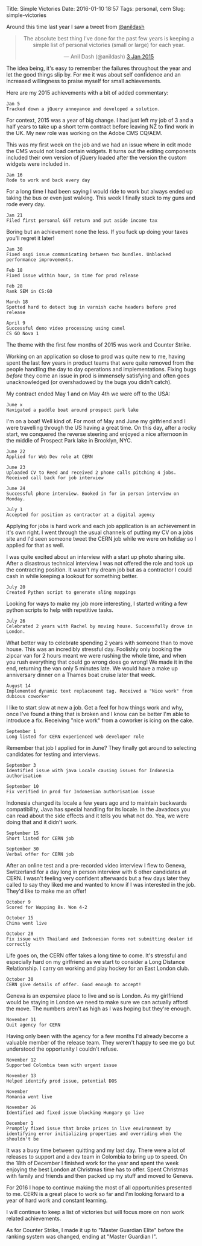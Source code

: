 Title: Simple Victories
Date: 2016-01-10 18:57
Tags: personal, cern
Slug: simple-victories

Around this time last year I saw a tweet from [@anildash](https://twitter.com/anildash)

<blockquote class="twitter-tweet"
  data-link-color="#55acee" align="center" lang="en">
<p lang="en">The absolute best thing I've done for the past few years is keeping a simple list of personal victories (small or large) for each year.</p>
— Anil Dash (@anildash)
<a href="https://twitter.com/anildash/status/551208057452371970">
  3 Jan 2015
</a>
</blockquote>

The idea being, it's easy to remember the failures throughout the year and let the good things slip by. For me it was about self confidence and an increased willingness to praise myself for small achievements.

Here are my 2015 achievements with a bit of added commentary:

	Jan 5
	Tracked down a jQuery annoyance and developed a solution.

For context, 2015 was a year of big change. I had just left my job of 3 and a half years to take up a short term contract before leaving NZ to find work in the UK. My new role was working on the Adobe CMS CQ/AEM. 

This was my first week on the job and we had an issue where in edit mode the CMS would not load certain widgets. It turns out the editing components included their own version of jQuery loaded after the version the custom widgets were included in. 

	Jan 16
	Rode to work and back every day

For a long time I had been saying I would ride to work but always ended up taking the bus or even just walking. This week I finally stuck to my guns and rode every day.

	Jan 21
	Filed first personal GST return and put aside income tax

Boring but an achievement none the less. If you fuck up doing your taxes you'll regret it later!

	Jan 30
	Fixed osgi issue communicating between two bundles. Unblocked performance improvements.

	Feb 18
	Fixed issue within hour, in time for prod release

	Feb 28
	Rank SEM in CS:GO

	March 18
	Spotted hard to detect bug in varnish cache headers before prod release

	April 9
	Successful demo video processing using camel
	CS GO Nova 1

The theme with the first few months of 2015 was work and Counter Strike. 

Working on an application so close to prod was quite new to me, having spent the last few years in product teams that were quite removed from the people handling the day to day operations and implementations. Fixing bugs _before_ they come an issue in prod is immensely satisfying and often goes unacknowledged (or overshadowed by the bugs you didn't catch).

My contract ended May 1 and on May 4th we were off to the USA:

	June x
	Navigated a paddle boat around prospect park lake

I'm on a boat! Well kind of. For most of May and June my girlfriend and I were travelling through the US having a great time. On this day, after a rocky start, we conquered the reverse steering and enjoyed a nice afternoon in the middle of Prospect Park lake in Brooklyn, NYC.

	June 22
	Applied for Web Dev role at CERN

	June 23
	Uploaded CV to Reed and received 2 phone calls pitching 4 jobs.
	Received call back for job interview

	June 24
	Successful phone interview. Booked in for in person interview on Monday.

	July 1
	Accepted for position as contractor at a digital agency

Applying for jobs is hard work and each job application is an achievement in it's own right. I went through the usual channels of putting my CV on a jobs site and I'd seen someone tweet the CERN job while we were on holiday so I applied for that as well.

I was quite excited about an interview with a start up photo sharing site. After a disastrous technical interview I was not offered the role and took up the contracting position. It wasn't my dream job but as a contractor I could cash in while keeping a lookout for something better.

	July 20
	Created Python script to generate sling mappings

Looking for ways to make my job more interesting, I started writing a few python scripts to help with repetitive tasks.

	July 26
	Celebrated 2 years with Rachel by moving house. Successfully drove in London.

What better way to celebrate spending 2 years with someone than to move house. This was an incredibly stressful day. Foolishly only booking the zipcar van for 2 hours meant we were rushing the whole time, and when you rush everything that could go wrong does go wrong! We made it in the end, returning the van only 5 minutes late. We would have a make up anniversary dinner on a Thames boat cruise later that week.

	August 14
	Implemented dynamic text replacement tag. Received a "Nice work" from dubious coworker

I like to start slow at new a job. Get a feel for how things work and why, once I've found a thing that is broken and I know can be better I'm able to introduce a fix. Receiving "nice work" from a coworker is icing on the cake.

	September 1
	Long listed for CERN experienced web developer role

Remember that job I applied for in June? They finally got around to selecting candidates for testing and interviews.

	September 3
	Identified issue with java Locale causing issues for Indonesia authorisation

	September 10
	Fix verified in prod for Indonesian authorisation issue

Indonesia changed its locale a few years ago and to maintain backwards compatibility, Java has special handling for its locale. In the Javadocs you can read about the side effects and it tells you what not do. Yea, we were doing that and it didn't work.

	September 15
	Short listed for CERN job

	September 30
	Verbal offer for CERN job

After an online test and a pre-recorded video interview I flew to Geneva, Switzerland for a day long in person interview with 6 other candidates at CERN. I wasn't feeling very confident afterwards but a few days later they called to say they liked me and wanted to know if I was interested in the job. They'd like to make me an offer! 

	October 9
	Scored for Wapping 8s. Won 4-2

	October 15
	China went live

	October 28
	Fix issue with Thailand and Indonesian forms not submitting dealer id correctly

Life goes on, the CERN offer takes a long time to come. It's stressful and especially hard on my girlfriend as we start to consider a Long Distance Relationship. I carry on working and play hockey for an East London club.

	October 30
	CERN give details of offer. Good enough to accept!

Geneva is an expensive place to live and so is London. As my girlfriend would be staying in London we need to make sure we can actually afford the move. The numbers aren't as high as I was hoping but they're enough.

	November 11
	Quit agency for CERN

Having only been with the agency for a few months I'd already become a valuable member of the release team. They weren't happy to see me go but understood the opportunity I couldn't refuse.

	November 12
	Supported Colombia team with urgent issue

	November 13
	Helped identify prod issue, potential DOS

	November
	Romania went live

	November 26
	Identified and fixed issue blocking Hungary go live

	December 1
	Promptly fixed issue that broke prices in live environment by identifying error initializing properties and overriding when the shouldn't be

It was a busy time between quitting and my last day. There were a lot of releases to support and a dev team in Colombia to bring up to speed. On the 18th of December I finished work for the year and spent the week enjoying the best London at Christmas time has to offer. Spent Christmas with family and friends and then packed up my stuff and moved to Geneva.

For 2016 I hope to continue making the most of all opportunities presented to me. CERN is a great place to work so far and I'm looking forward to a year of hard work and constant learning. 

I will continue to keep a list of victories but will focus more on non work related achievements.

As for Counter Strike, I made it up to "Master Guardian Elite" before the ranking system was changed, ending at "Master Guardian I".